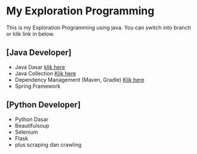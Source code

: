 # My Exploration Programming
This is my Exploration Programming using java. You can switch into branch or klik link in below.

## [Java Developer]
- Java Dasar [klik here](https://github.com/HaiDiazo/my-exploration-programing/tree/java_dasar)
- Java Collection [Klik here](https://github.com/HaiDiazo/my-exploration-programing/tree/java_collection)
- Dependency Management (Maven, Gradle) [Klik here](https://github.com/HaiDiazo/my-exploration-programing/tree/dependency_management)
- Spring Framework

## [Python Developer]
- Python Dasar
- Beautifulsoup
- Selenium
- Flask
- plus scraping dan crawling 
